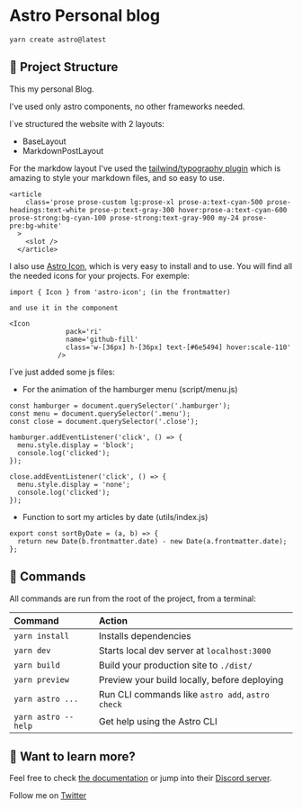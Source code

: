 # Astro Personal blog

```
yarn create astro@latest
```

## 🚀 Project Structure

This my personal Blog.

I've used only astro components, no other frameworks needed.

I´ve structured the website with 2 layouts:

- BaseLayout
- MarkdownPostLayout

For the markdow layout I've used the [tailwind/typography plugin](https://tailwindcss.com/docs/typography-plugin) which is amazing to style your markdown files, and so easy to use.

```
<article
    class='prose prose-custom lg:prose-xl prose-a:text-cyan-500 prose-headings:text-white prose-p:text-gray-300 hover:prose-a:text-cyan-600 prose-strong:bg-cyan-100 prose-strong:text-gray-900 my-24 prose-pre:bg-white'
  >
    <slot />
  </article>
```

I also use [Astro Icon](https://github.com/natemoo-re/astro-icon#readme), which is very easy to install and to use. You will find all the needed icons for your projects. For exemple:

```
import { Icon } from 'astro-icon'; (in the frontmatter)

and use it in the component

<Icon
              pack='ri'
              name='github-fill'
              class='w-[36px] h-[36px] text-[#6e5494] hover:scale-110'
            />
```

I´ve just added some js files:

- For the animation of the hamburger menu (script/menu.js)

```
const hamburger = document.querySelector('.hamburger');
const menu = document.querySelector('.menu');
const close = document.querySelector('.close');

hamburger.addEventListener('click', () => {
  menu.style.display = 'block';
  console.log('clicked');
});

close.addEventListener('click', () => {
  menu.style.display = 'none';
  console.log('clicked');
});
```

- Function to sort my articles by date (utils/index.js)

```
export const sortByDate = (a, b) => {
  return new Date(b.frontmatter.date) - new Date(a.frontmatter.date);
};
```

## 🧞 Commands

All commands are run from the root of the project, from a terminal:

| Command             | Action                                           |
| :------------------ | :----------------------------------------------- |
| `yarn install`      | Installs dependencies                            |
| `yarn dev`          | Starts local dev server at `localhost:3000`      |
| `yarn build`        | Build your production site to `./dist/`          |
| `yarn preview`      | Preview your build locally, before deploying     |
| `yarn astro ...`    | Run CLI commands like `astro add`, `astro check` |
| `yarn astro --help` | Get help using the Astro CLI                     |

## 👀 Want to learn more?

Feel free to check [the documentation](https://docs.astro.build) or jump into their [Discord server](https://astro.build/chat).

Follow me on [Twitter](https://twitter.com/ChristopheAnfry)
